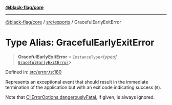 [**@black-flag/core**](../../../README.md)

***

[@black-flag/core](../../../README.md) / [src/exports](../README.md) / GracefulEarlyExitError

# Type Alias: GracefulEarlyExitError

> **GracefulEarlyExitError** = `InstanceType`\<*typeof* [`GracefulEarlyExitError`](../variables/GracefulEarlyExitError.md)\>

Defined in: [src/error.ts:180](https://github.com/Xunnamius/black-flag/blob/54f69b5502007e20a8937998cea6e285d5db6d7c/src/error.ts#L180)

Represents an exceptional event that should result in the immediate
termination of the application but with an exit code indicating success
(`0`).

Note that [CliErrorOptions.dangerouslyFatal](../util/type-aliases/CliErrorOptions.md#dangerouslyfatal), if given, is always
ignored.
